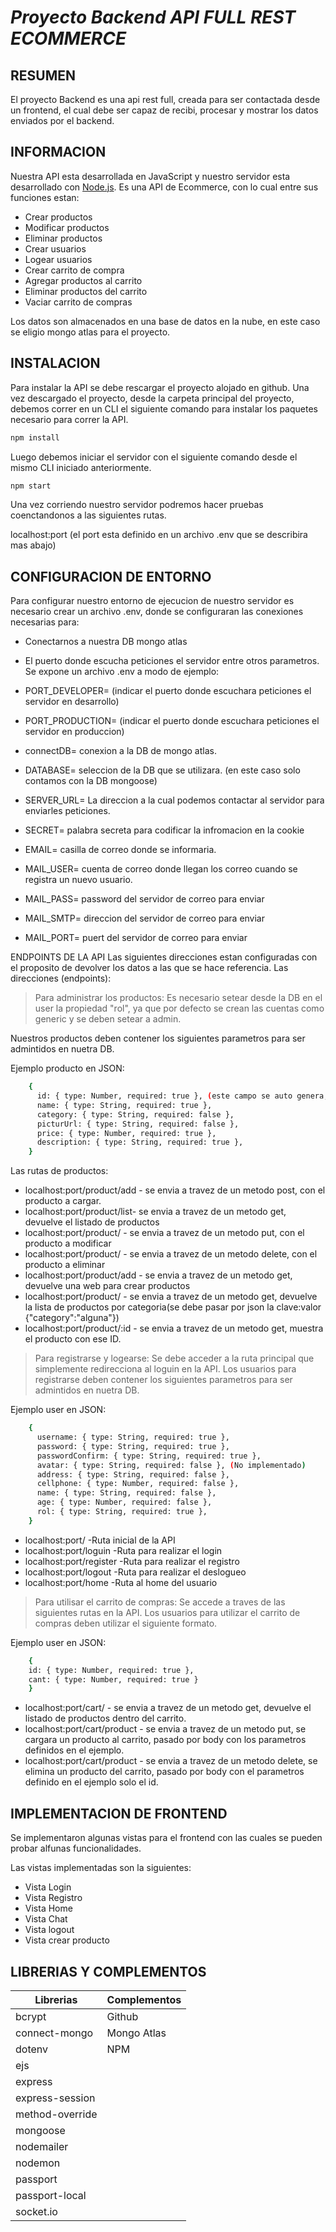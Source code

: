 # _Proyecto Backend API FULL REST ECOMMERCE_

## RESUMEN
El proyecto Backend es una api rest full, creada para ser contactada desde un frontend, el cual debe ser capaz de 
recibi, procesar y mostrar los datos enviados por el backend.

## INFORMACION
Nuestra API esta desarrollada en JavaScript y nuestro servidor esta desarrollado con [Node.js](https://nodejs.org/). 
Es una API de Ecommerce, con lo cual entre sus funciones estan: 
+ Crear productos
+ Modificar productos
+ Eliminar productos
+ Crear usuarios
+ Logear usuarios
+ Crear carrito de compra
+ Agregar productos al carrito
+ Eliminar productos del carrito
+ Vaciar carrito de compras

Los datos son almacenados en una base de datos en la nube, en este caso se eligio mongo atlas para el proyecto.

## INSTALACION
Para instalar la API se debe rescargar el proyecto alojado en github.
Una vez descargado el proyecto, desde la carpeta principal del proyecto, debemos correr en un CLI el siguiente comando
para instalar los paquetes necesario para correr la API.

```sh
npm install
```

Luego debemos iniciar el servidor con el siguiente comando desde el mismo CLI iniciado anteriormente. 

```sh
npm start
```

Una vez corriendo nuestro servidor podremos hacer pruebas coenctandonos a las siguientes rutas.

localhost:port (el port esta definido en un archivo .env que se describira mas abajo)

## CONFIGURACION DE ENTORNO
Para configurar nuestro entorno de ejecucion de nuestro servidor es necesario crear un archivo .env, 
donde se configuraran las conexiones necesarias para:
- Conectarnos a nuestra DB mongo atlas
- El puerto donde escucha peticiones el servidor
entre otros parametros.
Se expone un archivo .env a modo de ejemplo:

- PORT_DEVELOPER= (indicar el puerto donde escuchara peticiones el servidor en desarrollo)
- PORT_PRODUCTION= (indicar el puerto donde escuchara peticiones el servidor en produccion)
- connectDB= conexion a la DB de mongo atlas.
- DATABASE= seleccion de la DB que se utilizara. (en este caso solo contamos con la DB mongoose)
- SERVER_URL= La direccion a la cual podemos contactar al servidor para enviarles peticiones.
- SECRET= palabra secreta para codificar la infromacion en la cookie
- EMAIL= casilla de correo donde se informaria.
- MAIL_USER= cuenta de correo donde llegan los correo cuando se registra un nuevo usuario.
- MAIL_PASS= password del servidor de correo para enviar
- MAIL_SMTP= direccion del servidor de correo para enviar
- MAIL_PORT= puert del servidor de correo para enviar

ENDPOINTS DE LA API
Las siguientes direcciones estan configuradas con el proposito de devolver los datos a las que se hace referencia.
Las direcciones (endpoints):

>Para administrar los productos:
>Es necesario setear desde la DB en el user la propiedad "rol", 
>ya que por defecto se crean las cuentas como generic y se deben setear a admin.

Nuestros productos deben contener los siguientes parametros para ser admintidos en nuetra DB.

Ejemplo producto en JSON:
```sh
	{
      id: { type: Number, required: true }, (este campo se auto genera, no se debe enviar al crear un producto)
      name: { type: String, required: true },
      category: { type: String, required: false },
      picturUrl: { type: String, required: false },
      price: { type: Number, required: true },
      description: { type: String, required: true },
	}

```
	

Las rutas de productos:
+ localhost:port/product/add	- se envia a travez de un metodo post, con el producto a cargar.
+ localhost:port/product/list- se envia a travez de un metodo get, devuelve el listado de productos
+ localhost:port/product/	- se envia a travez de un metodo put, con el producto a modificar
+ localhost:port/product/	- se envia a travez de un metodo delete, con el producto a eliminar
+ localhost:port/product/add	- se envia a travez de un metodo get, devuelve una web para crear productos
+ localhost:port/product/	- se envia a travez de un metodo get, devuelve la lista de productos por categoria(se debe pasar por json la clave:valor {"category":"alguna"})
+ localhost:port/product/:id	- se envia a travez de un metodo get, muestra el producto con ese ID.

>Para registrarse y logearse:
>Se debe acceder a la ruta principal que simplemente redirecciona al loguin en la API.
>Los usuarios para registrarse deben contener los siguientes parametros para ser admintidos en nuetra DB.

Ejemplo user en JSON:
```sh
	{
      username: { type: String, required: true },
      password: { type: String, required: true },
      passwordConfirm: { type: String, required: true },
      avatar: { type: String, required: false }, (No implementado)
      address: { type: String, required: false },
      cellphone: { type: Number, required: false },
      name: { type: String, required: false },
      age: { type: Number, required: false },
      rol: { type: String, required: true },
	}

```
	

+ localhost:port/	-Ruta inicial de la API
+ localhost:port/loguin	-Ruta para realizar el login	
+ localhost:port/register -Ruta para realizar el registro
+ localhost:port/logout	-Ruta para realizar el deslogueo
+ localhost:port/home	-Ruta al home del usuario

>Para utilisar el carrito de compras:
>Se accede a traves de las siguientes rutas en la API.
>Los usuarios para utilizar el carrito de compras deben utilizar el siguiente formato.

Ejemplo user en JSON:

```sh
	{
	id: { type: Number, required: true },
	cant: { type: Number, required: true } 
	}
```
	

+ localhost:port/cart/		- se envia a travez de un metodo get, devuelve el listado de productos dentro del carrito.
+ localhost:port/cart/product	- se envia a travez de un metodo put, se cargara un producto al carrito, pasado por body con los parametros definidos en el ejemplo.		
+ localhost:port/cart/product	- se envia a travez de un metodo delete, se elimina un producto del carrito, pasado por body con el parametros definido en el ejemplo solo el id.

## IMPLEMENTACION DE FRONTEND
Se implementaron algunas vistas para el frontend con las cuales se pueden probar alfunas funcionalidades.

Las vistas implementadas son la siguientes:

+ Vista Login
+ Vista Registro
+ Vista Home
+ Vista Chat
+ Vista logout
+ Vista crear producto

## LIBRERIAS Y COMPLEMENTOS 

| Librerias | Complementos |
| ------ | ------ |
| bcrypt | Github |
| connect-mongo | Mongo Atlas |
| dotenv | NPM |
| ejs |  |
| express |  |
| express-session |  |
| method-override |  |
| mongoose |  |
| nodemailer |  |
| nodemon |  |
| passport |  |
| passport-local |  |
| socket.io |  |

